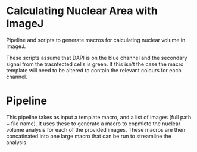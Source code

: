 # Calculating Nuclear Area with ImageJ

Pipeline and scripts to generate macros for calculating nuclear volume in ImageJ.

These scripts assume that DAPI is on the blue channel and the secondary signal from the trasnfected cells is green. If this isn't the case the macro template will need to be altered to contain the relevant colours for each channel.

# Pipeline 

This pipeline takes as input a template macro, and a list of images (full path + file name). It uses these to generate a macro to copmlete the nuclear volume analysis for each of the provided images. These macros are then concatinated into one large macro that can be run to streamline the analysis. 
